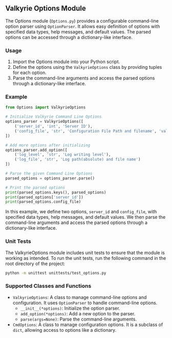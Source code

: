 ## Valkyrie Options Module

The Options module (`Options.py`) provides a configurable command-line option parser using `OptionParser`. It allows easy definition of options with specified data types, help messages, and default values. The parsed options can be accessed through a dictionary-like interface.

### Usage

1. Import the Options module into your Python script.
2. Define the options using the `ValkyrieOptions` class by providing tuples for each option.
3. Parse the command-line arguments and access the parsed options through a dictionary-like interface.

### Example

```python
from Options import ValkyrieOptions

# Initialize Valkyrie Command Line Options
options_parser = ValkyrieOptions([
    ('server_id', 'int', 'Server ID'),
    ('config_file', 'str', 'Configuration File Path and filename', 'valkyrie.conf')
])

# Add more options after initializing
options_parser.add_option([
    ('log_level', 'str', 'Log writing level'),
    ('log_file', 'str', 'Log path(absolute) and file name')
])

# Parse the given Command Line Options
parsed_options = options_parser.parse()

# Print the parsed options
print(parsed_options.keys(), parsed_options)
print(parsed_options['server_id'])
print(parsed_options.config_file)
```
In this example, we define two options, `server_id` and `config_file`, with specified data types, help messages, and 
default values. We then parse the command-line arguments and access the parsed options through a dictionary-like 
interface.

### Unit Tests

The ValkyrieOptions module includes unit tests to ensure that the module is working as intended. To run the unit tests,
run the following command in the root directory of the project:

```bash
python -m unittest unittests/test_options.py
```

### Supported Classes and Functions

- `ValkyrieOptions`: A class to manage command-line options and configuration. It uses `OptionParser` to handle command-line options.
    - `__init__(*options)`: Initialize the option parser.
    - `add_option(*options)`: Add a new option to the parser.
    - `parse(args=None)`: Parse the command-line arguments.
- `CmdOptions`: A class to manage configuration options. It is a subclass of `dict`, allowing access to options like a dictionary.
